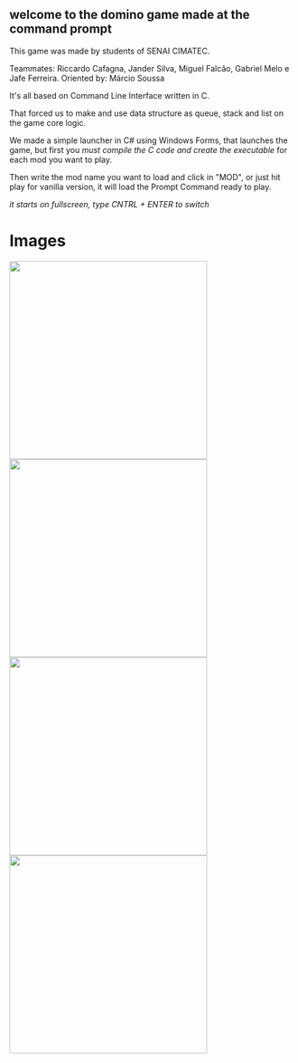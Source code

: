 ## welcome to the domino game made at the command prompt

This game was made by students of SENAI CIMATEC. 

Teammates: Riccardo Cafagna, Jander Silva, Miguel Falcão, Gabriel Melo e Jafe Ferreira. 
Oriented by: Márcio Soussa

It's all based on Command Line Interface written in C. 

That forced us to make and use data structure as queue, stack and list on the game core logic.

We made a simple launcher in C# using Windows Forms, that launches the game, but first you _must compile the C code and create the executable_ for each mod you want to play.

Then write the mod name you want to load and click in "MOD", or just hit play for vanilla version, it will load the Prompt Command ready to play.

*it starts on fullscreen, type CNTRL + ENTER to switch*

# Images
<img src="https://user-images.githubusercontent.com/32469468/84312902-1c55e480-ab3c-11ea-904e-f79a01741d13.jpg" width=350/> <img src="https://user-images.githubusercontent.com/32469468/84312910-1e1fa800-ab3c-11ea-8225-41595eba6455.jpg" width=350/>
<img src="https://user-images.githubusercontent.com/32469468/84312913-1f50d500-ab3c-11ea-9f5d-8aaf87a576c4.jpg" width=350/> <img src="https://user-images.githubusercontent.com/32469468/84312914-20820200-ab3c-11ea-91f5-a34cd7d032fd.jpg" width=350/>
